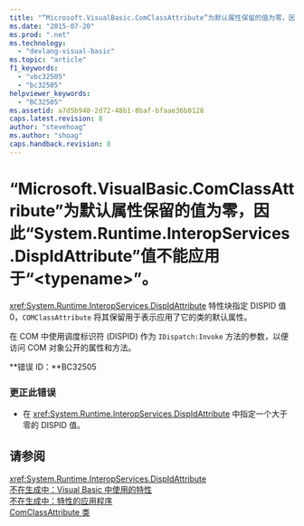 ```yaml
---
title: "“Microsoft.VisualBasic.ComClassAttribute”为默认属性保留的值为零，因此“System.Runtime.InteropServices.DispIdAttribute”值不能应用于“&lt;typename&gt;”。 | Microsoft Docs"
ms.date: "2015-07-20"
ms.prod: ".net"
ms.technology: 
  - "devlang-visual-basic"
ms.topic: "article"
f1_keywords: 
  - "vbc32505"
  - "bc32505"
helpviewer_keywords: 
  - "BC32505"
ms.assetid: a7d5b948-2d72-48b1-8baf-bfaae36b0128
caps.latest.revision: 8
author: "stevehoag"
ms.author: "shoag"
caps.handback.revision: 8
---
```

# “Microsoft.VisualBasic.ComClassAttribute”为默认属性保留的值为零，因此“System.Runtime.InteropServices.DispIdAttribute”值不能应用于“&lt;typename&gt;”。
<xref:System.Runtime.InteropServices.DispIdAttribute> 特性块指定 DISPID 值 0，`COMClassAttribute` 将其保留用于表示应用了它的类的默认属性。  
  
 在 COM 中使用调度标识符 \(DISPID\) 作为 `IDispatch:Invoke` 方法的参数，以便访问 COM 对象公开的属性和方法。  
  
 **错误 ID：**BC32505  
  
### 更正此错误  
  
-   在 <xref:System.Runtime.InteropServices.DispIdAttribute> 中指定一个大于零的 DISPID 值。  
  
## 请参阅  
 <xref:System.Runtime.InteropServices.DispIdAttribute>   
 [不在生成中：Visual Basic 中使用的特性](http://msdn.microsoft.com/zh-cn/22231318-8a40-49af-9245-e0aab723563b)   
 [不在生成中：特性的应用程序](http://msdn.microsoft.com/zh-cn/2b1703ed-4437-49b3-bc0b-568094324f47)   
 [ComClassAttribute 类](http://msdn.microsoft.com/zh-cn/5c2f0835-9210-47dc-bc59-5c1769953574)